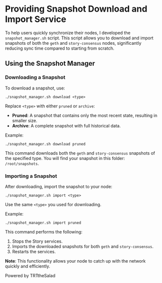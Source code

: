 # Providing Snapshot Download and Import Service

To help users quickly synchronize their nodes, I developed the `snapshot_manager.sh` script. This script allows you to download and import snapshots of both the `geth` and `story-consensus` nodes, significantly reducing sync time compared to starting from scratch.

## Using the Snapshot Manager

### Downloading a Snapshot

To download a snapshot, use:

    ./snapshot_manager.sh download <type>

Replace `<type>` with either `pruned` or `archive`:

- **Pruned**: A snapshot that contains only the most recent state, resulting in smaller size.
- **Archive**: A complete snapshot with full historical data.

Example:

    ./snapshot_manager.sh download pruned

This command downloads both the `geth` and `story-consensus` snapshots of the specified type. You will find your snapshot in this folder: `/root/snapshots`.

### Importing a Snapshot

After downloading, import the snapshot to your node:

    ./snapshot_manager.sh import <type>

Use the same `<type>` you used for downloading.

Example:

    ./snapshot_manager.sh import pruned

This command performs the following:

1. Stops the Story services.
2. Imports the downloaded snapshots for both `geth` and `story-consensus`.
3. Restarts the services.

**Note**: This functionality allows your node to catch up with the network quickly and efficiently.

Powered by TRTtheSalad
